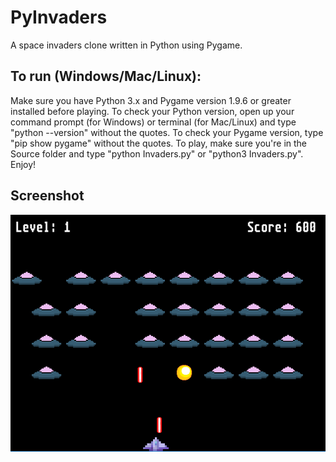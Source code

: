 # PyInvaders
 A space invaders clone written in Python using Pygame.
 
 ## To run (Windows/Mac/Linux):
 Make sure you have Python 3.x and Pygame version 1.9.6 or greater installed before playing.
 To check your Python version, open up your command prompt (for Windows) or terminal (for Mac/Linux)
 and type "python --version" without the quotes.
 To check your Pygame version, type "pip show pygame" without the quotes.
 To play, make sure you're in the Source folder and type "python Invaders.py" or "python3 Invaders.py".
 Enjoy!
 ## Screenshot
![alt text](https://github.com/JFiedler23/PyInvaders/blob/master/Images/Screenshot.png?raw=true)
